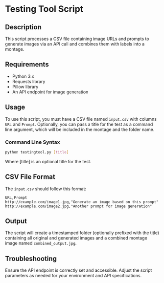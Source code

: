 # Testing Tool Script

## Description
This script processes a CSV file containing image URLs and prompts to generate images via an API call and combines them with labels into a montage.

## Requirements
- Python 3.x
- Requests library
- Pillow library
- An API endpoint for image generation

## Usage
To use this script, you must have a CSV file named `input.csv` with columns `URL` and `Prompt`. Optionally, you can pass a title for the test as a command line argument, which will be included in the montage and the folder name.

### Command Line Syntax
```bash
python testingtool.py [title]
```
Where [title] is an optional title for the test.

## CSV File Format
The `input.csv` should follow this format:

```csv
URL,Prompt
http://example.com/image1.jpg,"Generate an image based on this prompt"
http://example.com/image2.jpg,"Another prompt for image generation"
```
## Output
The script will create a timestamped folder (optionally prefixed with the title) containing all original and generated images and a combined montage image named `combined_output.jpg`.

## Troubleshooting
Ensure the API endpoint is correctly set and accessible. Adjust the script parameters as needed for your environment and API specifications.


